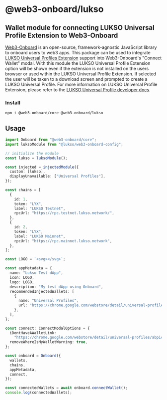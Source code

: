 # @web3-onboard/lukso

## Wallet module for connecting LUKSO Universal Profile Extension to Web3-Onboard

[Web3-Onboard](https://onboard.blocknative.com/) is an open-source, framework-agnostic JavaScript library to onboard users to web3 apps. This package can be used to integrate [LUKSO Universal Profiles Extension](https://chrome.google.com/webstore/detail/universal-profiles/abpickdkkbnbcoepogfhkhennhfhehfn?hl=en) support into Web3-Onboard's "Connect Wallet" modal. With this module the LUKSO Universal Profile Extension option will be shown even if the extension is not installed on the users browser or used within the LUKSO Universal Profile Extension. If selected the user will be taken to a download screen and prompted to create a LUKSO Universal Profile. For more information on LUKSO Universal Profile Extension, please refer to the [LUKSO Universal Profile developer docs](https://docs.lukso.tech/).

### Install

`npm i @web3-onboard/core @web3-onboard/lukso`

## Usage

```typescript
import Onboard from "@web3-onboard/core";
import luksoModule from "@lukso/web3-onboard-config";

// initialize the module
const lukso = luksoModule();

const injected = injectedModule({
  custom: [lukso],
  displayUnavailable: ["Universal Profiles"],
});

const chains = [
  {
    id: 1,
    token: "LYX",
    label: "LUKSO Testnet",
    rpcUrl: "https://rpc.testnet.lukso.network/",
  },
  {
    id: 2,
    token: "LYX",
    label: "LUKSO Mainnet",
    rpcUrl: "https://rpc.mainnet.lukso.network",
  },
];

const LOGO = `<svg></svg>`;

const appMetadata = {
  name: "Lukso Test dApp",
  icon: LOGO,
  logo: LOGO,
  description: "My test dApp using Onboard",
  recommendedInjectedWallets: [
    {
      name: "Universal Profiles",
      url: "https://chrome.google.com/webstore/detail/universal-profiles/abpickdkkbnbcoepogfhkhennhfhehfn?hl=en",
    },
  ],
};

const connect: ConnectModalOptions = {
  iDontHaveAWalletLink:
    "https://chrome.google.com/webstore/detail/universal-profiles/abpickdkkbnbcoepogfhkhennhfhehfn?hl=en",
  removeWhereIsMyWalletWarning: true,
};

const onboard = Onboard({
  wallets,
  chains,
  appMetadata,
  connect,
});

const connectedWallets = await onboard.connectWallet();
console.log(connectedWallets);
```
